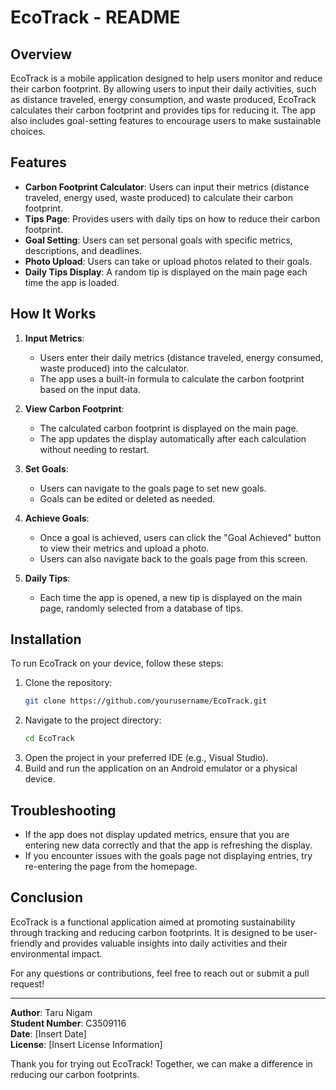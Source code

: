 # EcoTrack - README

## Overview
EcoTrack is a mobile application designed to help users monitor and reduce their carbon footprint. By allowing users to input their daily activities, such as distance traveled, energy consumption, and waste produced, EcoTrack calculates their carbon footprint and provides tips for reducing it. The app also includes goal-setting features to encourage users to make sustainable choices.

## Features
- **Carbon Footprint Calculator**: Users can input their metrics (distance traveled, energy used, waste produced) to calculate their carbon footprint.
- **Tips Page**: Provides users with daily tips on how to reduce their carbon footprint.
- **Goal Setting**: Users can set personal goals with specific metrics, descriptions, and deadlines.
- **Photo Upload**: Users can take or upload photos related to their goals.
- **Daily Tips Display**: A random tip is displayed on the main page each time the app is loaded.

## How It Works
1. **Input Metrics**: 
   - Users enter their daily metrics (distance traveled, energy consumed, waste produced) into the calculator.
   - The app uses a built-in formula to calculate the carbon footprint based on the input data.

2. **View Carbon Footprint**: 
   - The calculated carbon footprint is displayed on the main page.
   - The app updates the display automatically after each calculation without needing to restart.

3. **Set Goals**: 
   - Users can navigate to the goals page to set new goals.
   - Goals can be edited or deleted as needed.

4. **Achieve Goals**: 
   - Once a goal is achieved, users can click the "Goal Achieved" button to view their metrics and upload a photo.
   - Users can also navigate back to the goals page from this screen.

5. **Daily Tips**: 
   - Each time the app is opened, a new tip is displayed on the main page, randomly selected from a database of tips.

## Installation
To run EcoTrack on your device, follow these steps:
1. Clone the repository:
   ```bash
   git clone https://github.com/yourusername/EcoTrack.git
   ```
2. Navigate to the project directory:
   ```bash
   cd EcoTrack
   ```
3. Open the project in your preferred IDE (e.g., Visual Studio).
4. Build and run the application on an Android emulator or a physical device.

## Troubleshooting
- If the app does not display updated metrics, ensure that you are entering new data correctly and that the app is refreshing the display.
- If you encounter issues with the goals page not displaying entries, try re-entering the page from the homepage.

## Conclusion
EcoTrack is a functional application aimed at promoting sustainability through tracking and reducing carbon footprints. It is designed to be user-friendly and provides valuable insights into daily activities and their environmental impact.

For any questions or contributions, feel free to reach out or submit a pull request!

---

**Author**: Taru Nigam  
**Student Number**: C3509116  
**Date**: [Insert Date]  
**License**: [Insert License Information]  

Thank you for trying out EcoTrack! Together, we can make a difference in reducing our carbon footprints.
